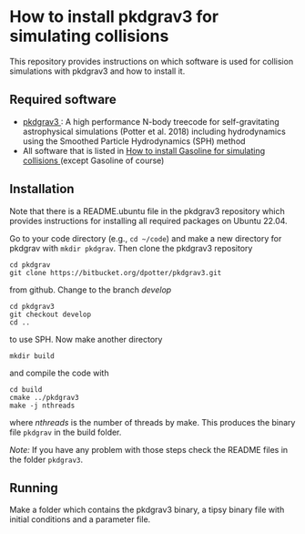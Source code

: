 # How to install pkdgrav3 for simulating collisions

This repository provides instructions on which software is used for collision simulations with pkdgrav3 and how to install it.

## Required software
- [ pkdgrav3 ]( https://bitbucket.org/dpotter/pkdgrav3/ ): A high performance N-body treecode for self-gravitating astrophysical simulations (Potter et al. 2018) including hydrodynamics using the Smoothed Particle Hydrodynamics (SPH) method
- All software that is listed in [ How to install Gasoline for simulating collisions ]( https://github.com/chreinhardt/how_to_install_gasoline) (except Gasoline of course)

## Installation

Note that there is a README.ubuntu file in the pkdgrav3 repository which provides instructions for installing all required packages on Ubuntu 22.04.

Go to your code directory (e.g., ``` cd ~/code ```) and make a new directory for pkdgrav with ``` mkdir pkdgrav ```. Then clone the pkdgrav3 repository
```
cd pkdgrav
git clone https://bitbucket.org/dpotter/pkdgrav3.git
```
from github. Change to the branch *develop*
```
cd pkdgrav3
git checkout develop
cd ..
```
to use SPH. Now make another directory 
```
mkdir build
```
and compile the code with
```
cd build
cmake ../pkdgrav3
make -j nthreads
```
where *nthreads* is the number of threads by make. This produces the binary file ``` pkdgrav ``` in the build folder.

*Note:* If you have any problem with those steps check the README files in the folder ``` pkdgrav3 ```.

## Running
Make a folder which contains the pkdgrav3 binary, a tipsy binary file with initial conditions and a parameter file. 
